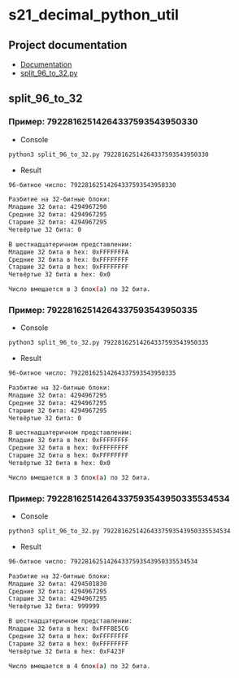 # s21_decimal_python_util

## Project documentation

 - [Documentation](https://rozzel.github.io/s21_decimal_python_util/docs)
 - [split_96_to_32.py](https://github.com/Rozzel/s21_decimal_python_util/blob/main/src/split_96_to_32.py)

## split_96_to_32

### Пример: 79228162514264337593543950330
- Сonsole
```bash
python3 split_96_to_32.py 79228162514264337593543950330
```
- Result
```bash
96-битное число: 79228162514264337593543950330

Разбитие на 32-битные блоки:
Младшие 32 бита: 4294967290
Средние 32 бита: 4294967295
Старшие 32 бита: 4294967295
Четвёртые 32 бита: 0

В шестнадцатеричном представлении:
Младшие 32 бита в hex: 0xFFFFFFFA
Средние 32 бита в hex: 0xFFFFFFFF
Старшие 32 бита в hex: 0xFFFFFFFF
Четвёртые 32 бита в hex: 0x0

Число вмещается в 3 блок(а) по 32 бита.
```

### Пример: 79228162514264337593543950335
- Сonsole
```bash
python3 split_96_to_32.py 79228162514264337593543950335
```
- Result
```bash
96-битное число: 79228162514264337593543950335

Разбитие на 32-битные блоки:
Младшие 32 бита: 4294967295
Средние 32 бита: 4294967295
Старшие 32 бита: 4294967295
Четвёртые 32 бита: 0

В шестнадцатеричном представлении:
Младшие 32 бита в hex: 0xFFFFFFFF
Средние 32 бита в hex: 0xFFFFFFFF
Старшие 32 бита в hex: 0xFFFFFFFF
Четвёртые 32 бита в hex: 0x0

Число вмещается в 3 блок(а) по 32 бита.
```

### Пример: 79228162514264337593543950335534534
- Сonsole
```bash
python3 split_96_to_32.py 79228162514264337593543950335534534
```
- Result
```bash
96-битное число: 79228162514264337593543950335534534

Разбитие на 32-битные блоки:
Младшие 32 бита: 4294501830
Средние 32 бита: 4294967295
Старшие 32 бита: 4294967295
Четвёртые 32 бита: 999999

В шестнадцатеричном представлении:
Младшие 32 бита в hex: 0xFFF8E5C6
Средние 32 бита в hex: 0xFFFFFFFF
Старшие 32 бита в hex: 0xFFFFFFFF
Четвёртые 32 бита в hex: 0xF423F

Число вмещается в 4 блок(а) по 32 бита.
```
